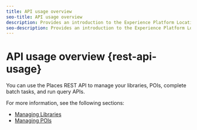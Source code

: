 ```yaml
---
title: API usage overview
seo-title: API usage overview
description: Provides an introduction to the Experience Platform Location Services REST APIs.
seo-description: Provides an introduction to the Experience Platform Location Services REST APIs.
---
```


# API usage overview {rest-api-usage}

You can use the Places REST API to manage your libraries, POIs, complete batch tasks, and run query APIs.

For more information, see the following sections:

* [Managing Libraries](/help/places-rest-apis/api-usage/manage-libraries/manage-libraries.md)
* [Managing POIs](/help/places-rest-apis/api-usage/manage-pois/manage-pois.md)
